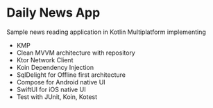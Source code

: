 # Daily News App

Sample news reading application in Kotlin Multiplatform implementing
- KMP
- Clean MVVM architecture with repository
- Ktor Network Client
- Koin Dependency Injection
- SqlDelight for Offline first architecture
- Compose for Android native UI
- SwiftUI for iOS native UI
- Test with JUnit, Koin, Kotest
